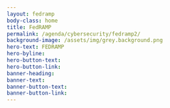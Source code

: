 ```yaml
---
layout: fedramp
body-class: home
title: FedRAMP
permalink: /agenda/cybersecurity/fedramp2/
background-image: /assets/img/grey.background.png
hero-text: FEDRAMP
hero-byline: 
hero-button-text: 
hero-button-link: 
banner-heading: 
banner-text: 
banner-button-text: 
banner-button-link: 
---
```

